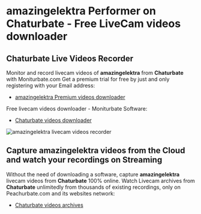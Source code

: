 # amazingelektra Performer on Chaturbate - Free LiveCam videos downloader

## Chaturbate Live Videos Recorder

Monitor and record livecam videos of **amazingelektra** from **Chaturbate** with Moniturbate.com
Get a premium trial for free by just and only registering with your Email address:
* [amazingelektra Premium videos downloader](https://moniturbate.com/request-demo-licence-key.html)

Free livecam videos downloader - Moniturbate Software:
* [Chaturbate videos downloader](https://moniturbate.com/moniturbate-download-software.html)

![amazingelektra livecam videos recorder](https://peachurnet.com/templates/moniturbate-software.png)


## Capture amazingelektra videos from the Cloud and watch your recordings on Streaming

Without the need of downloading a software, capture **amazingelektra** livecam videos from **Chaturbate** 100% online.
Watch Livecam archives from **Chaturbate** unlimitedly from thousands of existing recordings, only on Peachurbate.com and its websites network:
* [Chaturbate videos archives](https://peachurnet.com/)